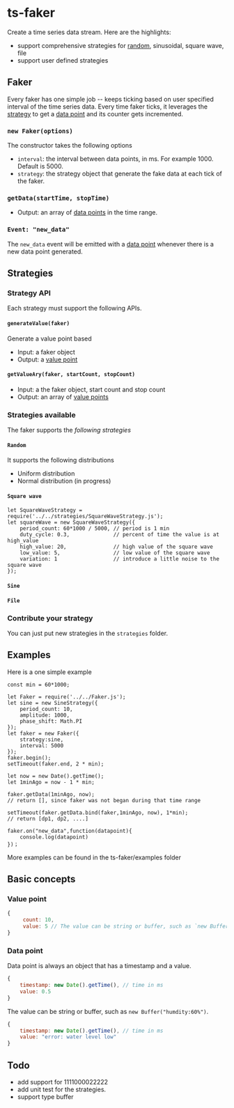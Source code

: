 # ts-faker

Create a time series data stream. Here are the highlights:
 
* support comprehensive strategies for [random](#radnom), sinusoidal, square wave, file
* support user defined strategies 

## Faker
Every faker has one simple job -- keeps ticking based on user specified interval of the time series data. 
Every time faker ticks, it leverages the [strategy](#strategies) to get a [data point](#data-point) 
and its counter gets incremented. 

### `new Faker(options)`
The constructor takes the following options 
* `interval`: the interval between data points, in ms. For example 1000. Default is 5000.
* `strategy`: the strategy object that generate the fake data at each tick of the faker. 

### `getData(startTime, stopTime)`
* Output: an array of [data points](#data-point) in the time range. 

### `Event: "new_data"`
The `new_data` event will be emitted with a [data point](#data-point) whenever there is a 
new data point generated.  

## Strategies
### Strategy API
Each strategy must support the following APIs.

#### `generateValue(faker)`
Generate a value point based 
* Input: a faker object
* Output: a [value point](#value-point)

#### `getValueAry(faker, startCount, stopCount)`
* Input: a the faker object, start count and stop count
* Output: an array of [value points](#value-point)



### Strategies available
The faker supports the *following strategies*
#### `Random`
It supports the following distributions
  * Uniform distribution 
  * Normal distribution (in progress)

#### `Square wave`

```
let SquareWaveStrategy = require('../../strategies/SquareWaveStrategy.js');
let squareWave = new SquareWaveStrategy({
    period_count: 60*1000 / 5000, // period is 1 min
    duty_cycle: 0.3,              // percent of time the value is at high_value
    high_value: 20,               // high value of the square wave
    low_value: 5,                 // low value of the square wave
    variation: 1                  // introduce a little noise to the square wave
});
```

#### `Sine`
#### `File`

### Contribute your strategy
You can just put new strategies in the `strategies` folder. 

## Examples

Here is a one simple example
```
const min = 60*1000;

let Faker = require('../../Faker.js');
let sine = new SineStrategy({
    period_count: 10,
    amplitude: 1000,
    phase_shift: Math.PI
});
let faker = new Faker({
    strategy:sine,
    interval: 5000
});
faker.begin();
setTimeout(faker.end, 2 * min);

let now = new Date().getTime();
let 1minAgo = now - 1 * min;

faker.getData(1minAgo, now); 
// return [], since faker was not began during that time range

setTimeout(faker.getData.bind(faker,1minAgo, now), 1*min);
// return [dp1, dp2, ....] 

faker.on("new_data",function(datapoint){
    console.log(datapoint)
})；

```

More examples can be found in the ts-faker/examples folder

## Basic concepts

### Value point 
```javascript
{ 
     count: 10,
     value: 5 // The value can be string or buffer, such as `new Buffer("humdity:60%")`. 
}
``` 
### Data point 
Data point is always an object that has a timestamp and a value.
```javascript
{
    timestamp: new Date().getTime(), // time in ms 
    value: 0.5
}
```

The value can be string or buffer, such as `new Buffer("humdity:60%")`. 
```javascript
{
    timestamp: new Date().getTime(), // time in ms
    value: "error: water level low"
}
```

## Todo 
* add support for 1111000022222
* add unit test for the strategies.
* support type buffer
